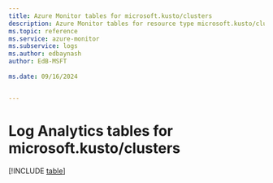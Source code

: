 ```yaml
---
title: Azure Monitor tables for microsoft.kusto/clusters
description: Azure Monitor tables for resource type microsoft.kusto/clusters
ms.topic: reference
ms.service: azure-monitor
ms.subservice: logs
ms.author: edbaynash
author: EdB-MSFT
   
ms.date: 09/16/2024


---
```


# Log Analytics tables for microsoft.kusto/clusters  

[!INCLUDE [table](~/reusable-content/ce-skilling/azure/includes/azure-monitor/reference/tables/microsoft-kusto_clusters-include.md)]

